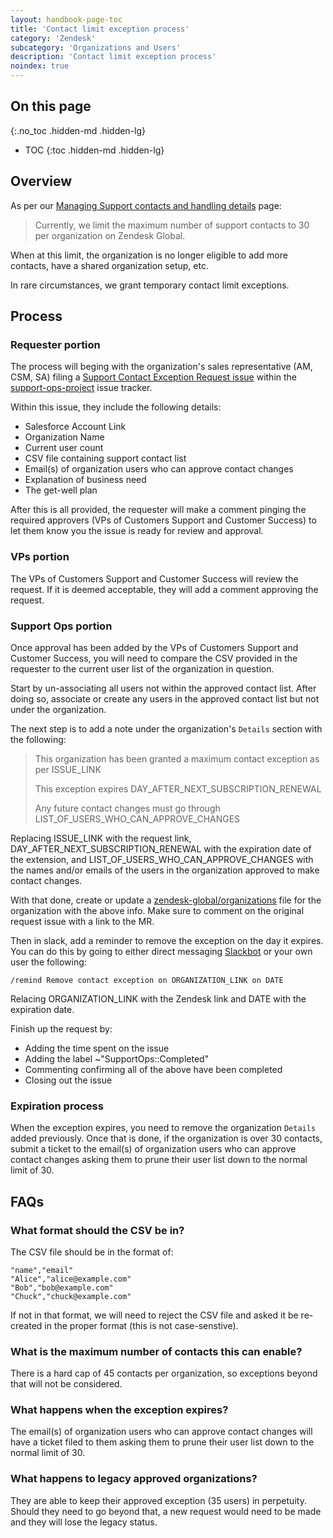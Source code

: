 ```yaml
---
layout: handbook-page-toc
title: 'Contact limit exception process'
category: 'Zendesk'
subcategory: 'Organizations and Users'
description: 'Contact limit exception process'
noindex: true
---
```


## On this page
{:.no_toc .hidden-md .hidden-lg}

- TOC
{:toc .hidden-md .hidden-lg}

## Overview

As per our
[Managing Support contacts and handling details](https://about.gitlab.com/support/managing-support-contacts/#Maximum%20number%20of%20support%20contacts)
page:

> Currently, we limit the maximum number of support contacts to 30 per
> organization on Zendesk Global.

When at this limit, the organization is no longer eligible to add more contacts,
have a shared organization setup, etc.

In rare circumstances, we grant temporary contact limit exceptions.

## Process


### Requester portion

The process will beging with the organization's sales representative (AM, CSM,
SA) filing a
[Support Contact Exception Request issue](https://gitlab.com/gitlab-com/support/support-ops/support-ops-project/-/issues/new?issuable_template=Contact%20Limit%20Exception%20Request)
within the
[support-ops-project](https://gitlab.com/gitlab-com/support/support-ops/support-ops-project/)
issue tracker.

Within this issue, they include the following details:

* Salesforce Account Link
* Organization Name
* Current user count
* CSV file containing support contact list
* Email(s) of organization users who can approve contact changes
* Explanation of business need
* The get-well plan

After this is all provided, the requester will make a comment pinging the
required approvers (VPs of Customers Support and Customer Success) to let them
know you the issue is ready for review and approval.

### VPs portion

The VPs of Customers Support and Customer Success will review the request. If it
is deemed acceptable, they will add a comment approving the request.

### Support Ops portion

Once approval has been added by the VPs of Customers Support and Customer
Success, you will need to compare the CSV provided in the requester to the
current user list of the organization in question.

Start by un-associating all users not within the approved contact list. After
doing so, associate or create any users in the approved contact list but not
under the organization.

The next step is to add a note under the organization's `Details` section with
the following:

> This organization has been granted a maximum contact exception as per ISSUE_LINK
>
> This exception expires DAY_AFTER_NEXT_SUBSCRIPTION_RENEWAL
>
> Any future contact changes must go through LIST_OF_USERS_WHO_CAN_APPROVE_CHANGES

Replacing ISSUE_LINK with the request link, DAY_AFTER_NEXT_SUBSCRIPTION_RENEWAL
with the expiration date of the extension, and
LIST_OF_USERS_WHO_CAN_APPROVE_CHANGES with the names and/or emails of the users
in the organization approved to make contact changes.

With that done, create or update a
[zendesk-global/organizations](https://gitlab.com/gitlab-com/support/support-ops/zendesk-global/organizations)
file for the organization with the above info. Make sure to comment on the
original request issue with a link to the MR.

Then in slack, add a reminder to remove the exception on the day it expires. You
can do this by going to either direct messaging
[Slackbot](https://gitlab.slack.com/archives/DC4APRF5Y) or your own user the
following:

```
/remind Remove contact exception on ORGANIZATION_LINK on DATE
```

Relacing ORGANIZATION_LINK with the Zendesk link and DATE with the expiration
date.

Finish up the request by:

* Adding the time spent on the issue
* Adding the label ~"SupportOps::Completed"
* Commenting confirming all of the above have been completed
* Closing out the issue

### Expiration process

When the exception expires, you need to remove the organization `Details` added
previously. Once that is done, if the organization is over 30 contacts, submit
a ticket to the email(s) of organization users who can approve contact changes
asking them to prune their user list down to the normal limit of 30.

## FAQs

### What format should the CSV be in?

The CSV file should be in the format of:

```csv
"name","email"
"Alice","alice@example.com"
"Bob","bob@example.com"
"Chuck","chuck@example.com"
```

If not in that format, we will need to reject the CSV file and asked it be
re-created in the proper format (this is not case-senstive).

### What is the maximum number of contacts this can enable?

There is a hard cap of 45 contacts per organization, so exceptions beyond that
will not be considered.

### What happens when the exception expires?

The email(s) of organization users who can approve contact changes will have a
ticket filed to them asking them to prune their user list down to the normal
limit of 30.

### What happens to legacy approved organizations?

They are able to keep their approved exception (35 users) in perpetuity. Should
they need to go beyond that, a new request would need to be made and they will
lose the legacy status.
